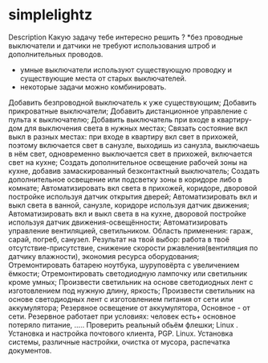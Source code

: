 # simplelightz
Description
Какую задачу тебе интересно решить ?
*без проводные выключатели и датчики не требуют использования штроб и дополнительных проводов.
* умные выключатели используют существующую проводку и существующие места от старых выключателей.
* некоторые задачи можно комбинировать.

Добавить безпроводной выключатель к уже существующим;
Добавить прикроватные выключатели;
Добавить дистанционное управление с пульта к выключателю;
Добавить выключатель при входе в квартиру-дом для выключения света в нужных местах;
Связать состояние вкл выкл в разных местах: при входе в квартиру вкл свет в прихожей, поэтому включается свет в
санузле, выходишь из санузла, выключаешь в нём свет, одновременно выключается свет в прихожей, включается свет на кухне;
Создать дополнительное освещение рабочей зоны на кухне, добавив замаскированный безконтактный выключатель;
Создать дополнительное освещение или подсветку зоны в коридоре либо в комнате;
Автоматизировать  вкл света в прихожей, коридоре, дворовой постройке используя датчик открытия дверей;
Автоматизировать вкл и выкл света в ванной, санузле, коридоре используя датчик движения;
Автоматизировать  вкл и выкл света в на кухне, дворовой постройке используя датчик движения-освещённости;
Автоматизировать управление вентиляцией, светильником. Область применения: гараж, сарай, погреб, санузел.
Результат на твой выбор: работа в твоё отсутствие-присутствие, снижение скорости ржавления(вентиляция по датчику влажности), экономия ресурса оборудования;
Отремонтировать батарею ноутбука, шуруповёрта с увеличением ёмкости;
Отремонтировать светодиодную лампочку или светильник кроме умных;
Произвести светильник на основе светодиодных лент с изготовлением под нужную длину, яркость;
Произвести светильник на основе светодиодных лент с изготовлением питания от сети или аккумулятора;
Резервное освещение от аккумулятора, Основное - от сети. Резервное работает при условиях: человек есть+ основное потеряло питание, …..
Проверить реальный обьём флешки;
Linux . Установка и настройка почтового клиента, PGP.
Linux. Установка системы, различные настройки, очистка от мусора, распечатка документов.


